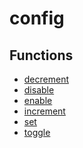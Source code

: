 # config

## Functions
* [decrement]()
* [disable]()
* [enable]()
* [increment]()
* [set]()
* [toggle]()
